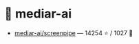 # 👤 mediar-ai

- [mediar-ai/screenpipe](https://github.com/mediar-ai/screenpipe) — 14254 ⭐️ / 1027 🍴
